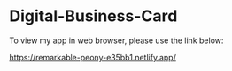 # Digital-Business-Card

To view my app in web browser, please use the link below:

https://remarkable-peony-e35bb1.netlify.app/
